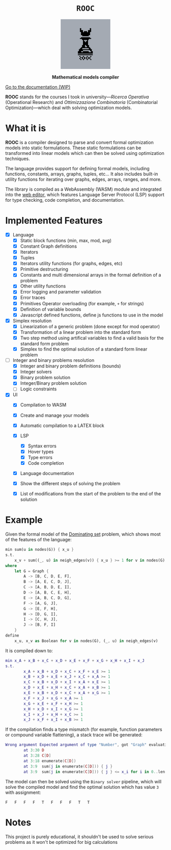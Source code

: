<div align="center">
  <h1><code>ROOC</code></h1>
  <img src='./logo-original.png' width='156px'/>
  <p><strong>Mathematical models compiler</strong></p>
</div>

[Go to the documentation (WIP)](https://rooc.specy.app/docs/rooc)


**ROOC** stands for the courses I took in university—*Ricerca Operativa* (Operational Research) and *Ottimizzazione Combinatoria* (Combinatorial Optimization)—which deal with solving optimization models.

# What it is
**ROOC** is a compiler designed to parse and convert formal optimization models into static formulations. These static formulations can be transformed into linear models which can then be solved using optimization techniques. 

The language provides support for defining formal models, including functions, constants, arrays, graphs, tuples, etc... It also includes built-in utility functions for iterating over graphs, edges, arrays, ranges, and more.

The library is compiled as a WebAssembly (WASM) module and integrated into the [web editor](https://rooc.specy.app), which features Language Server Protocol (LSP) support for type checking, code completion, and documentation.

# Implemented Features 
- [x] Language
  - [x] Static block functions (min, max, mod, avg)
  - [x] Constant Graph definitions
  - [x] Iterators
  - [x] Tuples
  - [x] Iterators utility functions (for graphs, edges, etc)
  - [x] Primitive destructuring
  - [x] Constants and multi dimensional arrays in the formal definition of a problem
  - [x] Other utility functions
  - [x] Error logging and parameter validation 
  - [x] Error traces
  - [x] Primitives Operator overloading (for example, `+` for strings)
  - [x] Definition of variable bounds
  - [x] Javascript defined functions, define js functions to use in the model
- [x] Simplex resolution
  - [x] Linearization of a generic problem (done except for mod operator)
  - [x] Transformation of a linear problem into the standard form
  - [x] Two step method using artifical variables to find a valid basis for the standard form problem
  - [x] Simplex to find the optimal solution of a standard form linear problem
- [ ] Integer and binary problems resolution
  - [x] Integer and binary problem definitions (bounds)
  - [x] Integer solvers
  - [x] Binary problem solution
  - [x] Integer/Binary problem solution
  - [ ] Logic constraints
- [x] UI
  - [x] Compilation to WASM
  - [x] Create and manage your models
  - [x] Automatic compilation to a LATEX block
  - [x] LSP
    - [x] Syntax errors
    - [x] Hover types
    - [x] Type errors
    - [x] Code completion
  - [x] Language documentation 
  - [x] Show the different steps of solving the problem
  - [x] List of modifications from the start of the problem to the end of the solution


# Example
Given the formal model of the [Dominating set](https://en.wikipedia.org/wiki/Dominating_set) problem, which shows most of the features of the language:
```rust
min sum(u in nodes(G)) { x_u }
s.t. 
    x_v + sum((_, u) in neigh_edges(v)) { x_u } >= 1 for v in nodes(G)
where
    let G = Graph {
        A -> [B, C, D, E, F],
        B -> [A, E, C, D, J],
        C -> [A, B, D, E, I],
        D -> [A, B, C, E, H],
        E -> [A, B, C, D, G],
        F -> [A, G, J],
        G -> [E, F, H],
        H -> [D, G, I],
        I -> [C, H, J],
        J -> [B, F, I]
    }
define
    x_u, x_v as Boolean for v in nodes(G), (_, u) in neigh_edges(v)
```
It is compiled down to:
```lua
min x_A + x_B + x_C + x_D + x_E + x_F + x_G + x_H + x_I + x_J
s.t.
        x_A + x_B + x_D + x_C + x_F + x_E >= 1
        x_B + x_D + x_E + x_J + x_C + x_A >= 1
        x_C + x_B + x_D + x_I + x_A + x_E >= 1
        x_D + x_E + x_H + x_C + x_A + x_B >= 1
        x_E + x_B + x_D + x_C + x_A + x_G >= 1
        x_F + x_J + x_G + x_A >= 1
        x_G + x_E + x_F + x_H >= 1
        x_H + x_D + x_I + x_G >= 1
        x_I + x_J + x_H + x_C >= 1
        x_J + x_F + x_I + x_B >= 1
```
If the compilation finds a type mismatch (for example, function parameters or compound variable flattening), a stack trace will be generated:
```lua
Wrong argument Expected argument of type "Number", got "Graph" evaluating "D"
        at 3:30 D
        at 3:28 C[D]
        at 3:18 enumerate(C[D])
        at 3:9  sum(j in enumerate(C[D])) { j }
        at 3:9  sum(j in enumerate(C[D])) { j } <= x_i for i in 0..len(C)
```
The model can then be solved using the `Binary solver` pipeline, which will solve the compiled model and find the optimal solution which has value `3` with assignment:
```
F	F	F	F	T	F	F	F	T	T
```
# Notes
This project is purely educational, it shouldn't be used to solve serious problems as it won't be optimized for big calculations
